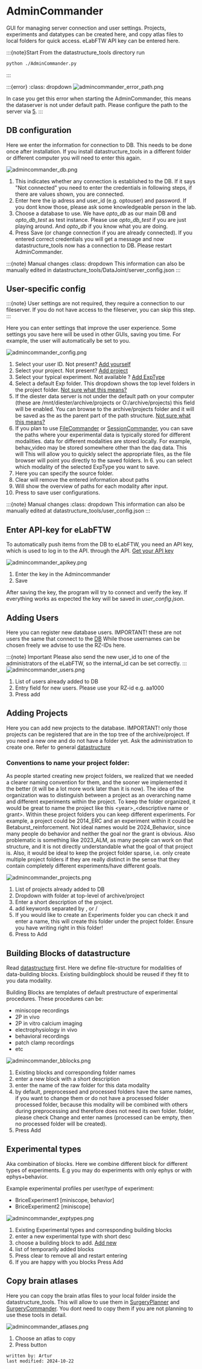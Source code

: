 # AdminCommander
GUI for managing server connection and user settings. Projects, experiments and datatypes can be created here, 
and copy atlas files to local folders for quick access. eLabFTW API key can be entered here.

:::{note}Start
From the datastructure_tools directory run
~~~bash
python ./AdminCommander.py
~~~
:::

:::{error}
:class: dropdown
![admincommander_error_path.png](../images/admincommander_error_path.png)

In case you get this error when starting the AdminCommander, this means the dataserver is not under default path.
Please configure the path to the server via [5](#user-specific-config).
:::

## DB configuration
Here we enter the information for connection to DB. This needs to be done once after installation.
If you install datastructure_tools in a different folder or different computer you will need to enter this again.

![admincommander_db.png](../images/admincommander_db.png)
1. This indicates whether any connection is established to the DB. If it says "Not connected" you need to enter the credentials in following steps, if there are values shown, you are connected.
2. Enter here the ip adress and user_id (e.g. optouser) and password. If you dont know those, please ask some knowledgeable person in the lab.
3. Choose a database to use. We have _opto_db_ as our main DB and _opto_db_test_ as test instance. Please use
_opto_db_test_ if you are just playing around. And _opto_db_ if you know what you are doing.
4. Press Save (or change connection if you are already connected). If you entered correct credentials you will get a message and now datastructure_tools now has a 
connection to DB. Please restart AdminCommander.

:::{note} Manual changes
:class: dropdown
This information can also be manually edited in datastructure_tools/DataJoint/server_config.json
:::

## User-specific config
:::{note} 
User settings are not required, they require a connection to our fileserver. If you do not have access to the fileserver, you can skip this step.
:::

Here you can enter settings that improve the user experience. Some settings you save here will be used in other GUIs,
saving you time. For example, the user will automatically be set to you.


![admincommander_config.png](../images/admincommander_config.png)
1. Select your user ID. Not present? [Add yourself](#adding-users)
2. Select your project. Not present? [Add project](#adding-projects)
3. Select your typical experiment. Not available ? [Add ExpType](#experimental-types)
4. Select a default Exp folder. This dropdown shows the top level folders in the project folder. [Not sure what this means?](../datastructure_documentation/datastructure.md)
5. If the diester data server is not under the default path on your computer (these are /mnt/diester/archive/projects 
or O:/archive/projects) this field will be enabled. You can browse to the archive/projects folder and it will be saved as the
as the parent part of the path structure.  [Not sure what this means?](../datastructure_documentation/datastructure.md)
6. If you plan to use [FileCommander](FileCommander.md) or [SessionCommander](SessionCommander.md), you can save the paths where your experimental data is typically stored for different modalities. 
data for different modalities are stored locally. For example, behav_video may be stored somewhere other than the daq data. This will 
This will allow you to quickly select the appropriate files, as the file browser will point you directly to the saved folders.
In 6. you can select which modality of the selected ExpType you want to save.
7. Here you can specify the source folder.
8. Clear will remove the entered information about paths
9. Will show the overview of paths for each modality after input.
10. Press to save user configurations.

:::{note} Manual changes
:class: dropdown
This information can also be manually edited at datastructure_tools/user_config.json
:::

## Enter API-key for eLabFTW
To automatically push items from the DB to eLabFTW, you need an API key, which is used to log in to the API. 
through the API. [Get your API key](../eLabFTW_documentation/generate_apikey.md) 

![admincommander_apikey.png](../images/admincommander_apikey.png)
1. Enter the key in the Admincommander
2. Save

After saving the key, the program will try to connect and verify the key. If everything works as expected
the key will be saved in *user_config.json*.

## Adding Users
Here you can register new database users. IMPORTANT! these are not users the same that connect to the [DB](#db-configuration)
While those usernames can be chosen freely we advise to use the RZ-IDs here.

:::{note} Important
Please also send the new user_id to one of the administrators of the eLabFTW, so the internal_id can be set correctly.
:::
![admincommander_users.png](../images/admincommander_users.png)
1. List of users already added to DB
2. Entry field for new users. Please use your RZ-id e.g. aa1000
3. Press add

## Adding Projects
Here you can add new projects to the database. IMPORTANT! only those projects can be registered 
that are in the top tree of the archive/project. If you need a new one and do not have a folder yet. Ask the administration to create one.
Refer to general [datastructure](../datastructure_documentation/datastructure.md)

### Conventions to name your project folder:
As people started creating new project folders, we realized that we needed a clearer naming convention for them, and the sooner we implemented it the better (it will be a lot more work later than it is now).
The idea of the organization was to distinguish between a project as an overarching name and different experiments within the project.
To keep the folder organized, it would be great to name the project like this \<year>_\<descriptive name or grant>. Within these project folders you can keep different experiments.
For example, a project could be 2014_ERC and an experiment within it could be Betaburst_reinforcement.
Not ideal names would be 2024_Behavior, since many people do behavior and neither the goal nor the grant is obvious.
Also problematic is something like 2023_ALM, as many people can work on that structure, and it is not directly understandable what the goal of that project is.
Also, it would be ideal to keep the project folder sparse, i.e. only create multiple project folders if they are really distinct in the sense that they contain completely different experiments/have different goals.

![admincommander_projects.png](../images/admincommander_projects.png)
1. List of projects already added to DB
2. Dropdown with folder at top-level of archive/project
3. Enter a short description of the project.
4. add keywords separated by , or /
5. If you would like to create an Experiments folder you can check it and enter a name, this will create this folder under the project folder. Ensure you have writing right in this folder!
6. Press to Add

## Building Blocks of datastructure
Read [datastructure](../datastructure_documentation/datastructure.md) first.
Here we define file-structure for modalities of data-building blocks.
Existing buildingblock should be reused if they fit to you data modality.

Building Blocks are templates of default prestructure of experimental procedures.
These procedures can be:
- miniscope recordings
- 2P in vivo
- 2P in vitro calcium imaging
- electrophysiology in vivo
- behavioral recordings
- patch clamp recordings
- etc

![admincommander_bblocks.png](../images/admincommander_bblocks.png)
1. Existing blocks and corresponding folder names
2. enter a new block with a short description
3. enter the name of the raw folder for this data modality
4. by default, preprocessed and processed folders have the same names, if you want to change them or do not have a processed folder 
processed folder, because this modality will be combined with others during preprocessing and therefore does not need its own folder.
folder, please check Change and enter names (processed can be empty, then no processed folder will be created).
5. Press Add

## Experimental types
Aka combination of blocks. Here we combine different block for different types of experiments.
E.g you may do experiments with only ephys or with ephys+behavior.

Example experimental profiles per user/type of experiment: 	
- BriceExperiment1 [miniscope, behavior]
- BriceExperiment2 [miniscope]

![admincommander_exptypes.png](../images/admincommander_exptypes.png)
1. Existing Experimental types and corresponding building blocks
2. enter a new experimental type with short desc
3. choose a building block to add. [Add new](#building-blocks-of-datastructure)
4. list of temporarily added blocks
5. Press clear to remove all and restart entering
6. If you are happy with you blocks Press Add

## Copy brain atlases
Here you can copy the brain atlas files to your local folder inside the datastructure_tools. This will allow to use them
in [SurgeryPlanner](SurgeryPlanner.md) and [SurgeryCommander](SurgeryCommander.md).
You dont need to copy them if you are not planning to use these tools in detail.

![admincommander_atlases.png](../images/admincommander_atlases.png)
1. Choose an atlas to copy
2. Press button

~~~~
written by: Artur
last modified: 2024-10-22
~~~~
